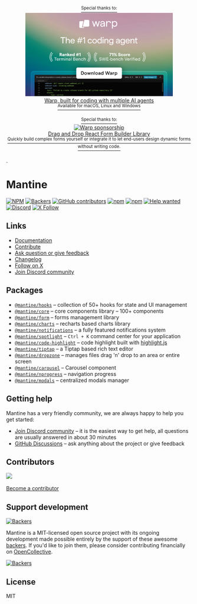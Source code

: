 <div align="center">
	<a href="https://go.warp.dev/mantine" target="_blank">
		<sup>Special thanks to:</sup>
		<br>
		<img alt="Warp sponsorship" width="400" src="https://github.com/warpdotdev/brand-assets/blob/main/Github/Sponsor/Warp-Github-LG-02.png">
		<br>
		<h>Warp, built for coding with multiple AI agents</b>
		<br>
		<sup>Available for macOS, Linux and Windows</sup>
	</a>
</div>
<br>
			<div align="center">
	<a href="https://formengine.io/react-form-builder-library/?utm_source=github&utm_medium=hero-banner&utm_campaign=mantine-readme" target="_blank">
		<sup>Special thanks to:</sup>
		<br>
		<img alt="Warp sponsorship" width="400" src="https://github.com/lukinov/react-forms/blob/main/readme-assets/banner2.png">
		<br>
		<h>Drag and Drop React Form Builder Library</b>
		<br>
		<sup>Quickly build complex forms yourself or integrate it to let end-users design dynamic forms without writing code.</sup>
	</a>
</div>
<br>
<!--
<div align="center">
	<a href="https://formengine.io/react-form-builder-library/?utm_source=github&utm_medium=hero-banner&utm_campaign=mantine-readme" target="_blank">
		<sup>Special thanks to:</sup>
		<br>
		<img alt="Warp sponsorship" width="400" src="https://github.com/lukinov/react-forms/blob/main/readme-assets/banner1.png">
		<br>
		<h>Drag and Drop React Form Builder Library</b>
		<br>
		<sup>Quickly build complex forms yourself or integrate it to let end-users design dynamic forms without writing code.</sup>
	</a>
</div>
<br>

<div align="center">
	<a href="https://formengine.io/react-form-builder-library/?utm_source=github&utm_medium=hero-banner&utm_campaign=mantine-readme" target="_blank">
		<sup>Special thanks to:</sup>
		<br>
		<img alt="Warp sponsorship" width="400" src="https://github.com/lukinov/react-forms/blob/main/readme-assets/banner3.png">
		<br>
		<h>Drag and Drop React Form Builder Library</b>
		<br>
		<sup>Quickly build complex forms yourself or integrate it to let end-users design dynamic forms without writing code.</sup>
	</a>
</div>
<br>
<div align="center">
	<a href="https://formengine.io/react-form-builder-library/?utm_source=github&utm_medium=hero-banner&utm_campaign=mantine-readme" target="_blank">
		<sup>Special thanks to:</sup>
		<br>
		<img alt="Warp sponsorship" width="400" src="https://github.com/lukinov/react-forms/blob/main/readme-assets/banner4.png">
		<br>
		<h>Drag and Drop React Form Builder Library</b>
		<br>
		<sup>Quickly build complex forms yourself or integrate it to let end-users design dynamic forms without writing code.</sup>
	</a>
</div>
<br>
<div align="center">
	<a href="https://formengine.io/react-form-builder-library/?utm_source=github&utm_medium=hero-banner&utm_campaign=mantine-readme" target="_blank">
		<sup>Special thanks to:</sup>
		<br>
		<img alt="Warp sponsorship" width="400" src="https://github.com/lukinov/react-forms/blob/main/readme-assets/banner.png">
		<br>
		<h>Drag and Drop React Form Builder Library</b>
		<br>
		<sup>Quickly build complex forms yourself or integrate it to let end-users design dynamic forms without writing code.</sup>
	</a>
</div>
<br>
-->.

# Mantine

[![NPM](https://img.shields.io/npm/l/@mantine/core)](https://github.com/mantinedev/mantine/blob/master/LICENSE)
[![Backers](https://opencollective.com/mantinedev/backers/badge.svg)](https://opencollective.com/mantinedev)
[![GitHub contributors](https://img.shields.io/github/contributors/mantinedev/mantine)](https://github.com/mantinedev/mantine/graphs/contributors)
[![npm](https://img.shields.io/npm/v/@mantine/core)](https://www.npmjs.com/package/@mantine/core)
[![npm](https://img.shields.io/npm/dm/@mantine/hooks)](https://www.npmjs.com/package/@mantine/hooks)
[![Help wanted](https://img.shields.io/github/labels/mantinedev/mantine/help%20wanted?label=Contribute)](https://github.com/mantinedev/mantine/labels/help%20wanted)
[![Discord](https://img.shields.io/badge/Chat%20on-Discord-%235865f2)](https://discord.gg/wbH82zuWMN)
[![X Follow](https://img.shields.io/twitter/follow/mantinedev?style=social)](https://x.com/mantinedev)

## Links

- [Documentation](https://mantine.dev/)
- [Contribute](https://mantine.dev/contribute)
- [Ask question or give feedback](https://github.com/mantinedev/mantine/discussions)
- [Changelog](https://mantine.dev/changelog/all-releases)
- [Follow on X](https://x.com/mantinedev)
- [Join Discord community](https://discord.gg/wbH82zuWMN)

## Packages

- [`@mantine/hooks`](https://mantine.dev/hooks/package/) – collection of 50+ hooks for state and UI management
- [`@mantine/core`](https://mantine.dev/core/package/) – core components library – 100+ components
- [`@mantine/form`](https://mantine.dev/form/use-form) – forms management library
- [`@mantine/charts`](https://mantine.dev/charts/getting-started/) – recharts based charts library
- [`@mantine/notifications`](https://mantine.dev/x/notifications) – a fully featured notifications system
- [`@mantine/spotlight`](https://mantine.dev/x/spotlight) – `Ctrl + K` command center for your application
- [`@mantine/code-highlight`](https://mantine.dev/x/code-highlight/) – code highlight built with [highlight.js](https://highlightjs.org/)
- [`@mantine/tiptap`](https://mantine.dev/x/tiptap) – a Tiptap based rich text editor
- [`@mantine/dropzone`](https://mantine.dev/x/dropzone) – manages files drag 'n' drop to an area or entire screen
- [`@mantine/carousel`](https://mantine.dev/x/carousel) – Carousel component
- [`@mantine/nprogress`](https://mantine.dev/x/nprogress) – navigation progress
- [`@mantine/modals`](https://mantine.dev/x/modals) – centralized modals manager

## Getting help

Mantine has a very friendly community, we are always happy to help you get started:

- [Join Discord community](https://discord.gg/wbH82zuWMN) – it is the easiest way to get help, all questions are usually answered in about 30 minutes
- [GitHub Discussions](https://github.com/mantinedev/mantine/discussions) – ask anything about the project or give feedback

## Contributors

<a href="https://github.com/mantinedev/mantine/graphs/contributors">
  <img src="https://contrib.rocks/image?repo=mantinedev/mantine" />
</a>

[Become a contributor](https://mantine.dev/contribute)

## Support development

[![Backers](https://opencollective.com/mantinedev/backers/badge.svg)](https://opencollective.com/mantinedev)

Mantine is a MIT-licensed open source project with its ongoing development made possible entirely by the support of these awesome [backers](https://opencollective.com/mantinedev). If you'd like to join them, please consider contributing financially on [OpenCollective](https://opencollective.com/mantinedev).

[![Backers](https://opencollective.com/mantinedev/individuals.svg?width=890)](https://opencollective.com/mantinedev)

## License

MIT
